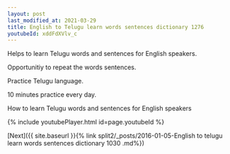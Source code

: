 ```yaml
---
layout: post
last_modified_at: 2021-03-29
title: English to Telugu learn words sentences dictionary 1276 
youtubeId: xddFdXVlv_c
---
```

 
 
Helps to learn Telugu words and sentences for English speakers.

Opportunitiy to repeat the words sentences. 

Practice Telugu language. 
 
10 minutes practice every day. 
 
How to learn Telugu words and sentences for English speakers 
 
{% include youtubePlayer.html id=page.youtubeId %}
 
 
[Next]({{ site.baseurl }}{% link  split2/_posts/2016-01-05-English to telugu learn words sentences dictionary 1030 .md%})
 

